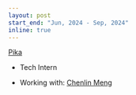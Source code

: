 ```yaml
---
layout: post
start_end: "Jun, 2024 - Sep, 2024"
inline: true
---
```


[Pika](https://pika.art/home)
* Tech Intern
- Working with: [Chenlin Meng](https://cs.stanford.edu/~chenlin/)